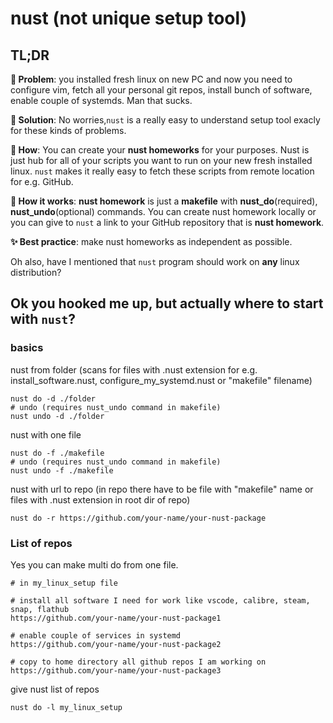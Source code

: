 # nust (not unique setup tool)

## TL;DR

**🚩 Problem**: you installed fresh linux on new PC and now you need to configure vim, fetch all your personal git repos, install bunch of software, enable couple of systemds. Man that sucks. 

**🎯 Solution**: No worries,`nust` is a really easy to understand setup tool exacly for these kinds of problems.

**🧐 How**: You can create your **nust homeworks** for your purposes. Nust is just hub for all of your scripts you want to run on your new fresh installed linux. `nust` makes it really easy to fetch these scripts from remote location for e.g. GitHub. 

**🤔 How it works**: **nust homework** is just a **makefile** with **nust_do**(required), **nust_undo**(optional) commands. You can create nust homework locally or you can give to `nust` a link to your GitHub repository that is **nust homework**.

**✨ Best practice**: make nust homeworks as independent as possible. 

Oh also, have I mentioned that `nust` program should work on **any** linux distribution? 

## Ok you hooked me up, but actually where to start with `nust`? 

### basics

nust from folder (scans for files with .nust extension for e.g. install_software.nust, configure_my_systemd.nust or "makefile" filename)
```
nust do -d ./folder
# undo (requires nust_undo command in makefile)
nust undo -d ./folder
```

nust with one file 
```
nust do -f ./makefile
# undo (requires nust_undo command in makefile)
nust undo -f ./makefile 
```

nust with url to repo (in repo there have to be file with "makefile" name or files with .nust extension in root dir of repo) 
```
nust do -r https://github.com/your-name/your-nust-package
```

### List of repos

Yes you can make multi do from one file.

```
# in my_linux_setup file

# install all software I need for work like vscode, calibre, steam, snap, flathub 
https://github.com/your-name/your-nust-package1

# enable couple of services in systemd
https://github.com/your-name/your-nust-package2

# copy to home directory all github repos I am working on
https://github.com/your-name/your-nust-package3
```

give nust list of repos
```
nust do -l my_linux_setup
```
